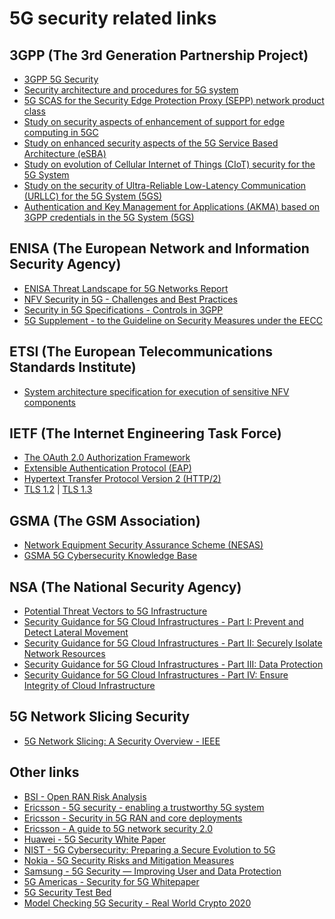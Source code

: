 # 5G security related links
## 3GPP (The 3rd Generation Partnership Project)
* [3GPP 5G Security](http://www.3gpp.org/news-events/3gpp-news/1975-sec_5g?from=timeline)
* [Security architecture and procedures for 5G system](https://www.3gpp.org/DynaReport/33501.htm)
* [5G SCAS for the Security Edge Protection Proxy (SEPP) network product class](https://www.3gpp.org/DynaReport/33517.htm)
* [Study on security aspects of enhancement of support for edge computing in 5GC](https://www.3gpp.org/DynaReport/33839.htm)
* [Study on enhanced security aspects of the 5G Service Based Architecture (eSBA)](https://portal.3gpp.org/desktopmodules/Specifications/SpecificationDetails.aspx?specificationId=3845)
* [Study on evolution of Cellular Internet of Things (CIoT) security for the 5G System](https://portal.3gpp.org/desktopmodules/Specifications/SpecificationDetails.aspx?specificationId=3480)
* [Study on the security of Ultra-Reliable Low-Latency Communication (URLLC) for the 5G System
(5GS)](https://portal.3gpp.org/desktopmodules/Specifications/SpecificationDetails.aspx?specificationId=3548)
* [Authentication and Key Management for Applications (AKMA) based on 3GPP credentials in the
5G System (5GS)](https://portal.3gpp.org/desktopmodules/Specifications/SpecificationDetails.aspx?specificationId=3690)

## ENISA (The European Network and Information Security Agency)
* [ENISA Threat Landscape for 5G Networks Report](https://www.enisa.europa.eu/publications/enisa-threat-landscape-report-for-5g-networks)
* [NFV Security in 5G - Challenges and Best Practices](https://www.enisa.europa.eu/publications/nfv-security-in-5g-challenges-and-best-practices)
* [Security in 5G Specifications - Controls in 3GPP](https://www.enisa.europa.eu/publications/security-in-5g-specifications)
* [5G Supplement - to the Guideline on Security Measures under the EECC](https://www.enisa.europa.eu/publications/5g-supplement-security-measures-under-eecc)

## ETSI (The European Telecommunications Standards Institute)
* [System architecture specification for execution of sensitive NFV components](https://www.etsi.org/deliver/etsi_gs/nfv-sec/001_099/012/03.01.01_60/gs_nfv-sec012v030101p.pdf)

## IETF (The Internet Engineering Task Force)
* [The OAuth 2.0 Authorization Framework](https://datatracker.ietf.org/doc/html/rfc6749)
* [Extensible Authentication Protocol (EAP)](https://datatracker.ietf.org/doc/html/rfc7057)
* [Hypertext Transfer Protocol Version 2 (HTTP/2)](https://datatracker.ietf.org/doc/html/rfc7540)
* [TLS 1.2](https://datatracker.ietf.org/doc/html/rfc5246) | [TLS 1.3](https://datatracker.ietf.org/doc/html/rfc8446)

## GSMA (The GSM Association)
* [Network Equipment Security Assurance Scheme (NESAS)](https://www.gsma.com/security/network-equipment-security-assurance-scheme/)
* [GSMA 5G Cybersecurity Knowledge Base](https://www.gsma.com/security/5g-cybersecurity-knowledge-base/)

## NSA (The National Security Agency)
* [Potential Threat Vectors to 5G Infrastructure](https://media.defense.gov/2021/May/10/2002637751/-1/-1/0/POTENTIAL%20THREAT%20VECTORS%20TO%205G%20INFRASTRUCTURE.PDF)
* [Security Guidance for 5G Cloud Infrastructures - Part I: Prevent and Detect Lateral Movement](https://media.defense.gov/2021/Oct/28/2002881720/-1/-1/0/SECURITY_GUIDANCE_FOR_5G_CLOUD_INFRASTRUCTURES_PART_I_20211028.PDF)
* [Security Guidance for 5G Cloud Infrastructures - Part II: Securely Isolate Network Resources](https://media.defense.gov/2021/Nov/18/2002895143/-1/-1/0/SECURITY_GUIDANCE_FOR_5G_CLOUD_INFRASTRUCTURES_PART_II_20211118.PDF)
* [Security Guidance for 5G Cloud Infrastructures - Part III: Data Protection](https://www.cisa.gov/sites/default/files/publications/Security_Guidance_For_5G_Cloud_Infrastructures_Part_III_508_Compliant.pdf)
* [Security Guidance for 5G Cloud Infrastructures - Part IV: Ensure Integrity of Cloud Infrastructure](https://media.defense.gov/2021/Dec/16/2002910260/-1/-1/1/SECURITY_GUIDANCE_FOR_5G_CLOUD_INFRASTRUCTURES_PART_IV_20211216.PDF)

## 5G Network Slicing Security
* [5G Network Slicing: A Security Overview - IEEE](https://ieeexplore.ieee.org/stamp/stamp.jsp?tp=&arnumber=9099823)

## Other links
* [BSI - Open RAN Risk Analysis](https://www.bsi.bund.de/SharedDocs/Downloads/EN/BSI/Publications/Studies/5G/5GRAN-Risk-Analysis.pdf)
* [Ericsson - 5G security - enabling a trustworthy 5G system](https://www.ericsson.com/en/reports-and-papers/white-papers/5g-security---enabling-a-trustworthy-5g-system)
* [Ericsson - Security in 5G RAN and core deployments](https://www.ericsson.com/en/reports-and-papers/white-papers/security-in-5g-ran-and-core-deployments)
* [Ericsson - A guide to 5G network security 2.0](https://www.ericsson.com/4a66f8/assets/local/news/2021/09172021-a-guide-to-5g-network-security-2.0.pdf) 
* [Huawei - 5G Security White Paper](https://www.huawei.com/en/trust-center/5g-cyber-security)
* [NIST - 5G Cybersecurity: Preparing a Secure Evolution to 5G](https://www.nccoe.nist.gov/sites/default/files/legacy-files/5G-pse-project-description-final.pdf)
* [Nokia - 5G Security Risks and Mitigation Measures](https://www.nokia.com/sites/default/files/2021-05/Whitepaper-5G-security-Nokia-STC-March-31-2021.pdf)
* [Samsung - 5G Security — Improving User and Data Protection](https://images.samsung.com/is/content/samsung/p5/global/business/networks/insights/white-papers/5g-security-improving-user-and-data-protection/Samsung-5G-Security-Brief_FINAL.pdf)
* [5G Americas - Security for 5G Whitepaper](https://www.5gamericas.org/wp-content/uploads/2021/12/Security-in-5G.pdf)
* [5G Security Test Bed](https://5gsecuritytestbed.com/)
* [Model Checking 5G Security - Real World Crypto 2020](https://rwc.iacr.org/2020/slides/Basin.pdf)
